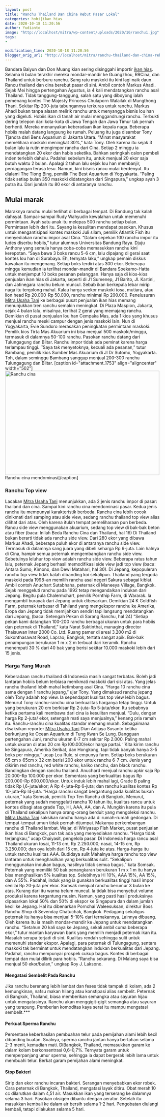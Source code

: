 ```yaml
---
layout: post
title: "Ranchu Thailand Dan China Rebut Pasar Lokal"
categories: hobi|ikan hias
date: 2020-10-18 11:20:56
author: Yudianto
image: "http://localhost/mitra/wp-content/uploads/2020/10/ranchu1.jpg"
tags:
- 

modification_time: 2020-10-18 11:20:56
blogger_orig_url: "http://localhost/mitra/ranchu-thailand-dan-china-rebut-pasar.html"
---
```


Bandara Baiyun dan Don Muang kian sering disinggahi importir <a class="wpil_keyword_link " href="http://127.0.0.1/mitra/ikan-hias"  title="ikan hias" data-wpil-keyword-link="linked">ikan hias</a>. Selama 6 bulan terakhir mereka mondar-mandir ke Guangzhou, RRCina, dan Thailand untuk berburu ranchu. Sang ratu maskoki itu kini lagi naik daun. Rancu thailand dan cina berebut pasar di sini. Ambil contoh Markus Ahadi. Sejak Mei hingga pertengahan Agustus, ia 4 kali mendatangkan ranchu asal Thailand. Tidak tanggung-tanggung, salah satu yang diboyong ialah pemenang kontes The Majesty Princess Chulaporn Walailak di Mungthong Thani. Sekitar Rp 200-juta tabungannya terkuras untuk ranchu.
Markus Ahadi bukan tanpa alasan melirik ranchu untuk menyangga bisnis lou han yang digeluti. Hobiis ikan di tanah air mulai menggandrungi ranchu. Terbukti dering telepon dari kota-kota di Jawa Tengah dan Jawa Timur tak pernah berhenti. Mereka menanyakan keberadaan ikan kepala naga. Beberapa hobiis malah datang langsung ke rumah. Peluang itu juga disambar Tony Tjandra dari Bens Aquarium di Jakarta Utara. “Minat masyarakat memelihara maskoki meningkat 30%,” kata Tony. Oleh karena itu sejak 3 bulan lalu ia rutin mengimpor ranchu dari Cina. Setiap 2 minggu ia mendatangkan 20 ekor dan habis seketika. Bahkan seringkah calon pembeli inden terlebih dahulu.
Padahal sebelum itu, untuk menjual 20 ekor saja butuh waktu 2 bulan. Apalagi 2 tahun lalu sejak lou han membanjir, perdagangan terasa lesu. Namun, kini bisnis rancu mulai berdenyut. Itu dialami The Tiong Bing, pemilik The Best Aquarium di Yogyakarta. “Paling tidak setiap bulan 350 maskoki didatangkan dari Singapura,” ungkap ayah 3 putra itu. Dari jumlah itu 80 ekor di antaranya ranchu.
<h2>Mulai marak</h2>
Maraknya ranchu mulai terlihat di berbagai tempat. Di Bandung tak kalah dahsyat. Sampai-sampai Rudy Wahyudin kewalahan untuk memenuhi permintaan. Ayah satu anak itu melepas 500 ranchu setiap bulan. Permintaan lebih dari itu. Sayang ia kesulitan mendapat pasokan. Khusus untuk mengantisipasi kontes maskoki Juli silam, pemilik Atlantik Fish itu menyediakan ranchu impor asal Cina.
“Dalam sepekan 100 ranchu impor itu ludes diserbu hobiis,” tutur alumnus Universitas Bandung Raya. Djuju Anthony yang semula hanya coba-coba memasukkan ranchu kini kerepotan. “Saya bawa 3 boks rancu 5-6 cm, lalu dipajang di gerai saat kontes lou han di Surabaya. Eh, ternyata laku,” ungkap pemain diskus kawakan itu mengenang. Setiap boks terdiri atas 300 ekor. Beberapa minggu kemudian ia terlihat mondar-mandir di Bandara Soekamo-Hatta untuk menjemput 10 boks pesanan pelanggan.
Hanya saja di kios-kios penjualan ikan hias di Jakarta, seperti di J1 Sumenep, J1 Barito, Jl. Kartini, dan Jatinegara ranchu belum muncul. Sebab ikan berkepala lebar mirip naga itu tergolong mahal. Kalau harga seekor maskoki tosa, mutiara, atau lion head Rp 20.000-Rp 50.000, ranchu minimal Rp 200.000.
Penelusuran <a href="http://127.0.0.1/mitra"><a href="http://127.0.0.1/mitra">Mitra Usaha Tani</a></a> ke berbagai pusat penjualan ikan hias memang menunjukkan tren ranchu semakin meningkat. Di Plaza Maspion, Jakarta, sejak 4 bulan lalu, misalnya, terlihat 2 gerai yang memajang ranchu. Demikian di pusat penjualan lou han Cempaka Mas, ada 1 kios yang khusus menjual ranchu meski campur dengan jenis maskoki lain.
Nun di Yogyakarta, Evie Sundoro merasakan peningkatan permintaan maskoki. Pemilik kios Tirta Mas Akuarium ini bisa menjual 500 maskoki/minggu, termasuk di dalamnya 50-100 ranchu. Pasokan ranchu datang dari Tulungagung dan Blitar. Ranchu impor tidak ada peminat karena harga terlampau tinggi. ’’Saya tak menyetoknya, kecuali ada pesanan,” tutur Bambang, pemilik kios Sumber Mas Akuarium di Jl Dr Sutomo, Yogyakarta. Toh, dalam seminggu Bambang sanggup menjual 200-300 ranchu Tulungagung dan Blitar.
[caption id="attachment_1753" align="aligncenter" width="502"]<img class="wp-image-1753" src="http://127.0.0.1/mitra/wp-content/uploads/2020/10/ranchu-370x250.jpg" alt="Ranchu cina" width="502" height="339" /> Ranchu cina mendominasi[/caption]
<h3>Ranchu Top view</h3>
Lacakan <a href="http://127.0.0.1/mitra"><a href="http://127.0.0.1/mitra">Mitra Usaha Tani</a></a> menunjukkan, ada 2 jenis ranchu impor di pasar: thailand dan cina. Sampai kini ranchu cina mendominasi pasar. Kedua jenis ranchu itu mempunyai karakteristik berbeda. Ranchu cina lebih cocok dinikmati dari samping atau side view, sedang ranchu thailand top view alias dilihat dari atas. Oleh karena itulah tempat pemeliharaan pun berbeda. Rancu side view menggunakan akuarium, sedang top view di bak-bak beton atau fiber (baca: Inilah Beda Ranchu Cina dan Thailand, hal 16)
Di Thailand bukan berarti tidak ada ranchu side view. Dari 280 ekor yang dibawa Markus Ahadi, beberapa puluh ekor di antaranya ranchu side view. Termasuk di dalamnya sang juara yang dibeli seharga Rp 6-juta. Lain halnya di Cina, hampir semua peternak mengembangkan ranchu side view.
Sebetulnya leluhur top view adalah ranchu side view. Beberapa ratus tahun lalu, peternak Jepang berhasil memodifikasi side view jadi top view (baca: Antara Sumo, Kimono, dan Dewi Matahari, hal 30). Di Jepang, kepopuleran ranchu top view tidak kalah dibanding koi sekalipun.
Thailand yang tergoda maskoki pada 1998-an memilih ranchu asal negeri Sakura sebagai kiblat.
Ambil contoh Anuchart Sutabhaha, peternak di Maneeya Village, Bangkok. Sejak menggeluti ranchu pada 1992 tetap mengandalkan indukan dari Jepang. Begitu pula Chalermchart, pemilik Pornthip Farm, di Wararak. Ia mengambil burayak dari Jepang untuk dibesarkan. Demikian 24 K Goldfish Farm, peternak terbesar di Tahiland yang mengekspor ranchu ke Amerika, Eropa dan Jepang tidak memijahkan sendiri tapi langsung mendatangkan dari Jepang, (baca: Setengah Pekan di Sarang Ranchu, hal 24)
“Setiap pekan kami datangkan 100-200 ranchu berbagai ukuran untuk para hobiis dan peternak di Thailand,” kata Narat Suktinthai, managing director Thaisuwan Inter 2000 Co. Ltd. Ruang pamer di areal 3.200 m2 di Sukonthasawat Road, Laprao, Bangkok, tertata sangat apik. Bak-bak penampungan berukuran 1 m x 2 m terbuat dari keramik. Ranchu menempati 30 % dari 40 bak yang berisi sekitar 10.000 maskoki lebih dari 15 jenis.
&nbsp;
<h3>Harga Yang Murah</h3>
Keberadaan ranchu thailand di Indonesia masih sangat terbatas. Boleh jadi lantaran hobiis belum terbiasa menikmati maskoki dari sisi atas. Yang jelas ranchu thailand lebih mahal ketimbang asal Cina. “Harga 10 ranchu cina sama dengan 1 ranchu jepang,” ujar Tony. Yang dimaksud ranchu jepang oleh Tony adalah top view. Ia sependapat kualitas top view lebih bagus.
Menurut Tony ranchu-ranchu cina berkualitas harganya tetap tinggi. Untuk yang berukuran 20 cm berkisar Rp 2-juta-Rp 5-juta/ekor. Itu sebabnya ketika pertama kali membawa dari cina ia kesulitan menjual. “Dulu, dengan harga Rp 2-juta/ ekor, setengah mati saya menjualnya,” kenang pria ramah itu.
Ranchu-ranchu cina kualitas standar memang murah. Sebagaimana disaksikan reporter <a href="http://127.0.0.1/mitra"><a href="http://127.0.0.1/mitra">Mitra Usaha Tani</a></a> Dian Adijaya Susanto ketika berkunjung ke Ocean Aquarium di Tung Kwan Se Lung. Dangguan pertengahan Juni, ranchu ukuran 6-7 cm sekitar Rp 2.000. Paling mahal untuk ukuran di atas 20 cm Rp l00.000/ekor harga partai.
’’Kita kirim ranchu ke Singapura, Amerika Serikat, dan Hongkong, tapi tidak banyak hanya 3-5 boks per minggu,” ucap Lou Rule, si empunya farm. Setiap boks berukuran 65 cm x 65cm x 32 cm berisi 200 ekor untuk ranchu 6-7 cm. Jenis yang dikirim red ranchu, red white ranchu, kaliko ranchu, dan black ranchu.
Bandingkan dengan ranchu thailand. Anuchard menjual ranchu apkir saja Rp 20.000-Rp  100.000 per ekor. Sementara yang berkualitas bagus Rp 200.000-Rp 600.000/ekor. Untuk induk lebih mahal lagi, Grade B paling tidak Rp l,6-juta/ekor; A Rp 4-juta-Rp 6-juta; dan ranchu kualitas kontes Rp  10-juta-Rp l4-juta. “Harga ranchu sangat bergantung pada kualitas bukan ukuran,” kata Somsak, pemilik Top Ten Ranchu di Bangkok. Menurut, peternak yang sudah menggeluti ranchu 10 tahun itu, kualitas rancu untuk kontes dibagi atas grade Top, HI, AAA, AA, dan A.
Mungkin karena itu pula di Thailand sekalipun hanya orang-orang berduit yang mengoleksi ranchu. <a href="http://127.0.0.1/mitra"><a href="http://127.0.0.1/mitra">Mitra Usaha Tani</a></a> saksikan ranchu hanya ada di rumah-rumah gedongan. Di tempat-tempat umun tidak pernah dijumpai. Makanya perkembangan ranchu di Thailand lambat. Wajar, di Wiriyasup Fish Market, pusat penjualan ikan hias di Bangkok, pun tak ada yang menyediakan ranchu. “Harga tidak terjangkau,” ucap Chaiyasit, pengelola pasar.
Di Indonesia harga rancu asal Thailand ukuran tosai, 11-13 cm, Rp 2.250.000; nasai, 14-15 cm, Rp 3.250.000; dan oya lebih dari 15 cm, Rp 4-juta ke atas. Harga-harga itu untuk ranchu kualitas AAA. Budidaya sulit Mahalnya harga ranchu top view lantaran untuk menghasilkan yang berkualitas sulit. “Sekalipun menggunakan indukan bagus, hasilnya tidak semua bagus,” kata Somsak.
Peternak yang memiliki 50 bak penangkaran berukuran 1 m x 1 m itu hanya bisa menghasilkan 5% kualitas top. Selebihnya HI 10%, AAA 15%, AA 15%, dan A 55%. Padahal, induk yang ia gunakan berkualitas tinggi hasil impor senilai Rp 20-juta per ekor.
Somsak menjual ranchu berumur 3 bulan ke atas. Kurang dari itu warna belum muncul. Ia tidak bisa menyebut volume produksi karena tergantung musim. Namun, yang pasti hasil produksinya dipasarkan lokal 50% dan 50% di ekspor ke Singapura dan dalam jumlah kecil ke Jepang.
Hal itu dibenarkan Pornchai Waleesuksan, direktur Boss Ranchu Shop di Sevenday Chatuchak, Bangkok. Pedagang sekaligus peternak itu hanya bisa menjual 5-10% dari ternakannya. Lainnya dibuang. Oleh karena itu ia masih mondar-mandir ke Jepang untuk mendatangkan ranchu. “Setahun 20 kali saya ke Jepang, sekali ambil cuma beberapa ekor,” tutur mantan karyawan bank yang memilih menjadi peternak ikan itu.
Masalah serupa terjadi di sini. Kualitas rendah sehingga sulit untuk memenuhi standar ekspor. Apalagi, para peternak di Tulungagung, sentara maskoki tak berminat untuk mendatangkan indukan berkualitas dari Jepang. Padahal, ranchu mempunyai prospek cukup bagus. Kontes di berbagai tempat dan mulai dilirik para hobiis. “Ranchu sekarang. Di Malang saya bisa menjual 50 ekor/bulan,” ungkap Roy J. Laksono.
<h4>Mengatasi Sembelit Pada Ranchu</h4>
Jika ranchu berenang lebih lambat dan feses tidak tampak di kolam, ada 2 kemungkinan, nafsu makan hilang atau konstipasi alias sembelit. Peternak di Bangkok, Thailand, biasa memberikan semangka atau sayuran hijau untuk mengatasinya. Ranchu akan menggigit-gigit semangka atau sayuran yang terapung. Pemberian komoditas kaya serat itu mampu mengatasi sembelit.***
<h4>Perkuat Sperma Ranchu</h4>
Persentase keberhasilan pembuahan telur pada pemijahan alami lebih kecil dibanding buatan. Soalnya, sperma ranchu jantan hanya bertahan selama 2-3 menit, kemudian mati. DiBangkok, Thailand, memasukkan garam ke dalam kolam berkonsentrasi 0,6-0,7%. Ternyata garam untuk memperpanjang umur sperma, sehingga ia dapat bergerak lebih lama untuk membuahi telur. Berkat garam
pemijahan alami meningkat.
<h4>Stop Bakteri</h4>
Sirip dan ekor ranchu incaran bakteri. Serangan menyebabkan ekor robek. Cara peternak di Bangkok, Thailand, mengatasi layak ditiru. Obat merah.10 cc dilarutkan dalam 4,51 air. Masukkan ikan yang terserang ke dalamnya selama 3 hari. Pasokan oksigen dibantu dengan aerator. Setelah itu masukkan kembali ke dalam air bersih selama 1-2 hari. Pengobatan diulangi kembali, tetapi dilakukan selama 5 hari.
&nbsp;
